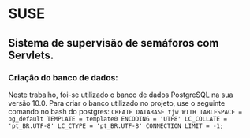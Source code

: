 # SUSE 
## Sistema de supervisão de semáforos com Servlets.

### Criação do banco de dados:
Neste trabalho, foi-se utilizado o banco de dados PostgreSQL na sua versão 10.0. Para criar o banco utilizado no projeto, use o seguinte comando no bash do postgres:
`CREATE DATABASE tjw WITH TABLESPACE = pg_default TEMPLATE = template0 ENCODING = 'UTF8' LC_COLLATE = 'pt_BR.UTF-8' LC_CTYPE = 'pt_BR.UTF-8' CONNECTION LIMIT = -1;`
